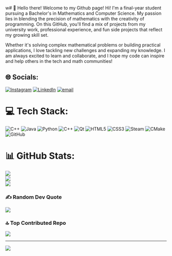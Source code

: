 w# 💫 Hello there! Welcome to my Github page!
Hi! I'm a final-year student pursuing a Bachelor's in Mathematics and Computer Science. My passion lies in blending the precision of mathematics with the creativity of programming. On this GitHub, you'll find a mix of projects from my university work, professional experience, and fun side projects that reflect my growing skill set.

Whether it's solving complex mathematical problems or building practical applications, I love tackling new challenges and expanding my knowledge. I am always excited to learn and collaborate, and I hope my code can inspire and help others in the tech and math communities!


## 🌐 Socials:
[![Instagram](https://img.shields.io/badge/Instagram-%23E4405F.svg?logo=Instagram&logoColor=white)](https://instagram.com/adamdods) [![LinkedIn](https://img.shields.io/badge/LinkedIn-%230077B5.svg?logo=linkedin&logoColor=white)](https://linkedin.com/in/adamdods) [![email](https://img.shields.io/badge/Email-D14836?logo=gmail&logoColor=white)](mailto:adamdods77@gmail.com) 

# 💻 Tech Stack:
![C++](https://img.shields.io/badge/c++-%2300599C.svg?style=for-the-badge&logo=c%2B%2B&logoColor=white) ![Java](https://img.shields.io/badge/java-%23ED8B00.svg?style=for-the-badge&logo=openjdk&logoColor=white) ![Python](https://img.shields.io/badge/python-3670A0?style=for-the-badge&logo=python&logoColor=ffdd54) ![C++](https://img.shields.io/badge/c++-%2300599C.svg?style=for-the-badge&logo=c%2B%2B&logoColor=white) ![Qt](https://img.shields.io/badge/Qt-%23217346.svg?style=for-the-badge&logo=Qt&logoColor=white) ![HTML5](https://img.shields.io/badge/html5-%23E34F26.svg?style=for-the-badge&logo=html5&logoColor=white) ![CSS3](https://img.shields.io/badge/css3-%231572B6.svg?style=for-the-badge&logo=css3&logoColor=white) ![Steam](https://img.shields.io/badge/steam-%23000000.svg?style=for-the-badge&logo=steam&logoColor=white) ![CMake](https://img.shields.io/badge/CMake-%23008FBA.svg?style=for-the-badge&logo=cmake&logoColor=white) ![GitHub](https://img.shields.io/badge/github-%23121011.svg?style=for-the-badge&logo=github&logoColor=white)
# 📊 GitHub Stats:
![](https://github-readme-stats.vercel.app/api?username=adamdods&theme=dark&hide_border=false&include_all_commits=false&count_private=false)<br/>
![](https://nirzak-streak-stats.vercel.app/?user=adamdods&theme=dark&hide_border=false)<br/>
![](https://github-readme-stats.vercel.app/api/top-langs/?username=adamdods&theme=dark&hide_border=false&include_all_commits=false&count_private=false&layout=compact)

### ✍️ Random Dev Quote
![](https://quotes-github-readme.vercel.app/api?type=horizontal&theme=radical)

### 🔝 Top Contributed Repo
![](https://github-contributor-stats.vercel.app/api?username=adamdods&limit=5&theme=radical&combine_all_yearly_contributions=true)

---
[![](https://visitcount.itsvg.in/api?id=adamdods&icon=0&color=0)](https://visitcount.itsvg.in)

###
<!-- Proudly created with GPRM ( https://gprm.itsvg.in ) -->
